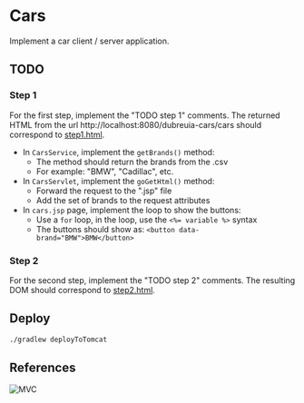 # Cars

Implement a car client / server application.

## TODO

### Step 1

For the first step, implement the "TODO step 1" comments. The returned HTML from the url http://localhost:8080/dubreuia-cars/cars should correspond to [step1.html](step1.html).

- In `CarsService`, implement the `getBrands()` method:
    - The method should return the brands from the .csv
    - For example: "BMW", "Cadillac", etc.
- In `CarsServlet`, implement the `goGetHtml()` method:
    - Forward the request to the ".jsp" file
    - Add the set of brands to the request attributes
- In `cars.jsp` page, implement the loop to show the buttons:
    - Use a `for` loop, in the loop, use the `<%= variable %>` syntax
    - The buttons should show as: `<button data-brand="BMW">BMW</button>`

### Step 2

For the second step, implement the "TODO step 2" comments. The resulting DOM should correspond to [step2.html](step2.html).

## Deploy

```bash
./gradlew deployToTomcat
```

## References

![MVC](https://i.stack.imgur.com/pENZD.png)
